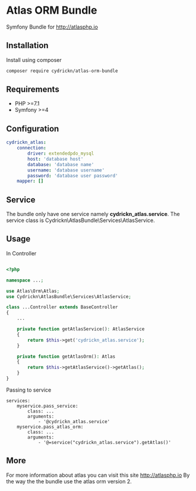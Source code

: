 # Atlas ORM Bundle

Symfony Bundle for <http://atlasphp.io>

## Installation

Install using composer

```bash
composer require cydrickn/atlas-orm-bundle
```

## Requirements

* PHP >=7.1
* Symfony >=4

## Configuration
```yaml
cydrickn_atlas:
    connection:
        driver: extendedpdo_mysql
        host: 'database host'
        database: 'database name'
        username: 'database username'
        password: 'database user password'
    mapper: []
```

## Service

The bundle only have one service namely **cydrickn_atlas.service**.
The service class is Cydrickn\AtlasBundle\Services\AtlasService.

## Usage

In Controller
```php

<?php

namespace ...;

use Atlas\Orm\Atlas;
use Cydrickn\AtlasBundle\Services\AtlasService;

class ...Controller extends BaseController
{
    ...

    private function getAtlasService(): AtlasService
    {
        return $this->get('cydrickn_atlas.service');
    }

    private function getAtlasOrm(): Atlas
    {
        return $this->getAtlasService()->getAtlas();
    }
}

```

Passing to service

```
services:
    myservice.pass_service:
        class: ...
        arguments:
            - '@cydrickn_atlas.service'
    myservice.pass_atlas_orm:
        class: ...
        arguments:
            - '@=service("cydrickn_atlas.service").getAtlas()'
```

## More

For more information about atlas you can visit this site <http://atlasphp.io>
By the way the the bundle use the atlas orm version 2.